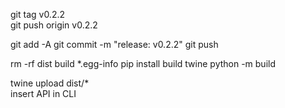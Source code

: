 git tag v0.2.2  
git push origin v0.2.2 

git add -A
git commit -m "release: v0.2.2"
git push


rm -rf dist build *.egg-info
pip install build twine
python -m build  

twine upload dist/*        
insert API in CLI
